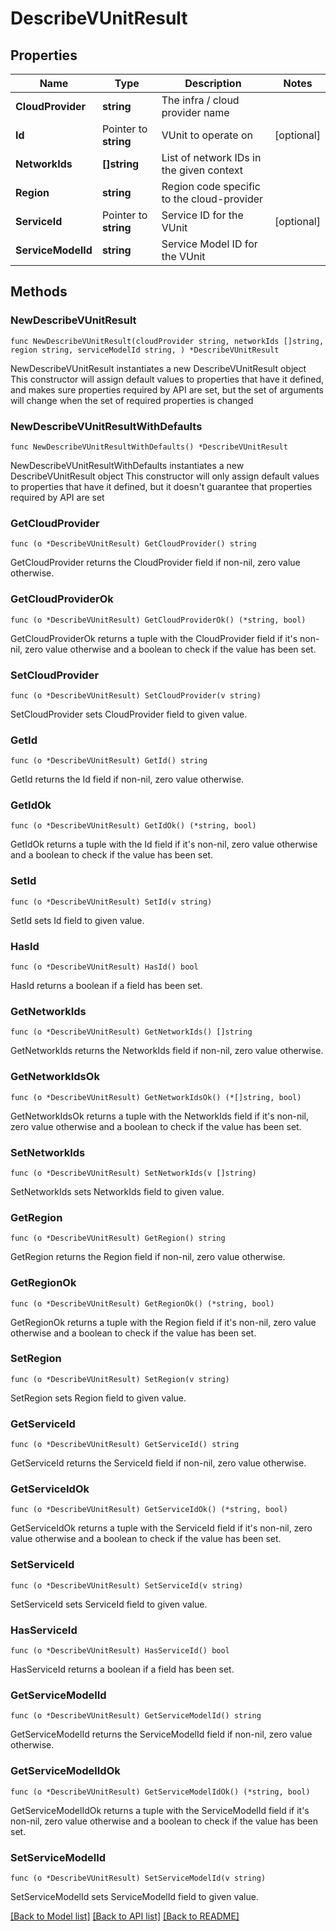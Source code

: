 # DescribeVUnitResult

## Properties

Name | Type | Description | Notes
------------ | ------------- | ------------- | -------------
**CloudProvider** | **string** | The infra / cloud provider name | 
**Id** | Pointer to **string** | VUnit to operate on | [optional] 
**NetworkIds** | **[]string** | List of network IDs in the given context | 
**Region** | **string** | Region code specific to the cloud-provider | 
**ServiceId** | Pointer to **string** | Service ID for the VUnit | [optional] 
**ServiceModelId** | **string** | Service Model ID for the VUnit | 

## Methods

### NewDescribeVUnitResult

`func NewDescribeVUnitResult(cloudProvider string, networkIds []string, region string, serviceModelId string, ) *DescribeVUnitResult`

NewDescribeVUnitResult instantiates a new DescribeVUnitResult object
This constructor will assign default values to properties that have it defined,
and makes sure properties required by API are set, but the set of arguments
will change when the set of required properties is changed

### NewDescribeVUnitResultWithDefaults

`func NewDescribeVUnitResultWithDefaults() *DescribeVUnitResult`

NewDescribeVUnitResultWithDefaults instantiates a new DescribeVUnitResult object
This constructor will only assign default values to properties that have it defined,
but it doesn't guarantee that properties required by API are set

### GetCloudProvider

`func (o *DescribeVUnitResult) GetCloudProvider() string`

GetCloudProvider returns the CloudProvider field if non-nil, zero value otherwise.

### GetCloudProviderOk

`func (o *DescribeVUnitResult) GetCloudProviderOk() (*string, bool)`

GetCloudProviderOk returns a tuple with the CloudProvider field if it's non-nil, zero value otherwise
and a boolean to check if the value has been set.

### SetCloudProvider

`func (o *DescribeVUnitResult) SetCloudProvider(v string)`

SetCloudProvider sets CloudProvider field to given value.


### GetId

`func (o *DescribeVUnitResult) GetId() string`

GetId returns the Id field if non-nil, zero value otherwise.

### GetIdOk

`func (o *DescribeVUnitResult) GetIdOk() (*string, bool)`

GetIdOk returns a tuple with the Id field if it's non-nil, zero value otherwise
and a boolean to check if the value has been set.

### SetId

`func (o *DescribeVUnitResult) SetId(v string)`

SetId sets Id field to given value.

### HasId

`func (o *DescribeVUnitResult) HasId() bool`

HasId returns a boolean if a field has been set.

### GetNetworkIds

`func (o *DescribeVUnitResult) GetNetworkIds() []string`

GetNetworkIds returns the NetworkIds field if non-nil, zero value otherwise.

### GetNetworkIdsOk

`func (o *DescribeVUnitResult) GetNetworkIdsOk() (*[]string, bool)`

GetNetworkIdsOk returns a tuple with the NetworkIds field if it's non-nil, zero value otherwise
and a boolean to check if the value has been set.

### SetNetworkIds

`func (o *DescribeVUnitResult) SetNetworkIds(v []string)`

SetNetworkIds sets NetworkIds field to given value.


### GetRegion

`func (o *DescribeVUnitResult) GetRegion() string`

GetRegion returns the Region field if non-nil, zero value otherwise.

### GetRegionOk

`func (o *DescribeVUnitResult) GetRegionOk() (*string, bool)`

GetRegionOk returns a tuple with the Region field if it's non-nil, zero value otherwise
and a boolean to check if the value has been set.

### SetRegion

`func (o *DescribeVUnitResult) SetRegion(v string)`

SetRegion sets Region field to given value.


### GetServiceId

`func (o *DescribeVUnitResult) GetServiceId() string`

GetServiceId returns the ServiceId field if non-nil, zero value otherwise.

### GetServiceIdOk

`func (o *DescribeVUnitResult) GetServiceIdOk() (*string, bool)`

GetServiceIdOk returns a tuple with the ServiceId field if it's non-nil, zero value otherwise
and a boolean to check if the value has been set.

### SetServiceId

`func (o *DescribeVUnitResult) SetServiceId(v string)`

SetServiceId sets ServiceId field to given value.

### HasServiceId

`func (o *DescribeVUnitResult) HasServiceId() bool`

HasServiceId returns a boolean if a field has been set.

### GetServiceModelId

`func (o *DescribeVUnitResult) GetServiceModelId() string`

GetServiceModelId returns the ServiceModelId field if non-nil, zero value otherwise.

### GetServiceModelIdOk

`func (o *DescribeVUnitResult) GetServiceModelIdOk() (*string, bool)`

GetServiceModelIdOk returns a tuple with the ServiceModelId field if it's non-nil, zero value otherwise
and a boolean to check if the value has been set.

### SetServiceModelId

`func (o *DescribeVUnitResult) SetServiceModelId(v string)`

SetServiceModelId sets ServiceModelId field to given value.



[[Back to Model list]](../README.md#documentation-for-models) [[Back to API list]](../README.md#documentation-for-api-endpoints) [[Back to README]](../README.md)


